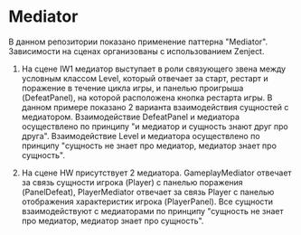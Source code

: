 # Mediator

В данном репозитории показано применение паттерна "Mediator". 
Зависимости на сценах организованы с использованием Zenject. 

1) На сцене IW1 медиатор выступает в роли связующего звена между условным классом Level, который отвечает за старт, рестарт и поражение в течение цикла игры, и панелью проигрыша (DefeatPanel), на которой расположена кнопка рестарта игры. В данном примере показано 2 варианта взаимодействия сущностей с медиатором. Взаимодействие DefeatPanel и медиатора осуществлено по принципу "и медиатор и сущность знают друг про друга". Взаимодействие Level и медиатора осуществлено по принципу "сущность не знает про медиатор, медиатор знает про сущность". 

2) На сцене HW присутствует 2 медиатора. GameplayMediator отвечает за связь сущности игрока (Player) с панелью поражения (PanelDefeat), PlayerMediator отвечает за связь Player с панелью отображения характеристик игрока (PlayerPanel). Все сущности взаимодействуют с медиаторами по принципу "сущность не знает про медиатор, медиатор знает про сущность". 
